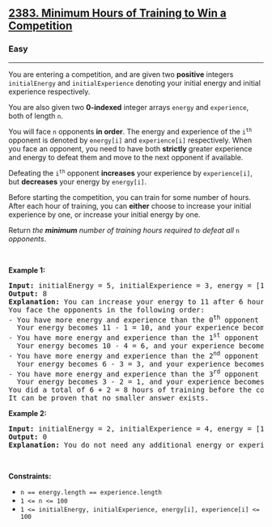 <h2><a href="https://leetcode.com/problems/minimum-hours-of-training-to-win-a-competition/">2383. Minimum Hours of Training to Win a Competition</a></h2><h3>Easy</h3><hr><div style="user-select: auto;"><p style="user-select: auto;">You are entering a competition, and are given two <strong style="user-select: auto;">positive</strong> integers <code style="user-select: auto;">initialEnergy</code> and <code style="user-select: auto;">initialExperience</code> denoting your initial energy and initial experience respectively.</p>

<p style="user-select: auto;">You are also given two <strong style="user-select: auto;">0-indexed</strong> integer arrays <code style="user-select: auto;">energy</code> and <code style="user-select: auto;">experience</code>, both of length <code style="user-select: auto;">n</code>.</p>

<p style="user-select: auto;">You will face <code style="user-select: auto;">n</code> opponents <strong style="user-select: auto;">in order</strong>. The energy and experience of the <code style="user-select: auto;">i<sup style="user-select: auto;">th</sup></code> opponent is denoted by <code style="user-select: auto;">energy[i]</code> and <code style="user-select: auto;">experience[i]</code> respectively. When you face an opponent, you need to have both <strong style="user-select: auto;">strictly</strong> greater experience and energy to defeat them and move to the next opponent if available.</p>

<p style="user-select: auto;">Defeating the <code style="user-select: auto;">i<sup style="user-select: auto;">th</sup></code> opponent <strong style="user-select: auto;">increases</strong> your experience by <code style="user-select: auto;">experience[i]</code>, but <strong style="user-select: auto;">decreases</strong> your energy by <code style="user-select: auto;">energy[i]</code>.</p>

<p style="user-select: auto;">Before starting the competition, you can train for some number of hours. After each hour of training, you can <strong style="user-select: auto;">either</strong> choose to increase your initial experience by one, or increase your initial energy by one.</p>

<p style="user-select: auto;">Return <em style="user-select: auto;">the <strong style="user-select: auto;">minimum</strong> number of training hours required to defeat all </em><code style="user-select: auto;">n</code><em style="user-select: auto;"> opponents</em>.</p>

<p style="user-select: auto;">&nbsp;</p>
<p style="user-select: auto;"><strong style="user-select: auto;">Example 1:</strong></p>

<pre style="user-select: auto;"><strong style="user-select: auto;">Input:</strong> initialEnergy = 5, initialExperience = 3, energy = [1,4,3,2], experience = [2,6,3,1]
<strong style="user-select: auto;">Output:</strong> 8
<strong style="user-select: auto;">Explanation:</strong> You can increase your energy to 11 after 6 hours of training, and your experience to 5 after 2 hours of training.
You face the opponents in the following order:
- You have more energy and experience than the 0<sup style="user-select: auto;">th</sup> opponent so you win.
  Your energy becomes 11 - 1 = 10, and your experience becomes 5 + 2 = 7.
- You have more energy and experience than the 1<sup style="user-select: auto;">st</sup> opponent so you win.
  Your energy becomes 10 - 4 = 6, and your experience becomes 7 + 6 = 13.
- You have more energy and experience than the 2<sup style="user-select: auto;">nd</sup> opponent so you win.
  Your energy becomes 6 - 3 = 3, and your experience becomes 13 + 3 = 16.
- You have more energy and experience than the 3<sup style="user-select: auto;">rd</sup> opponent so you win.
  Your energy becomes 3 - 2 = 1, and your experience becomes 16 + 1 = 17.
You did a total of 6 + 2 = 8 hours of training before the competition, so we return 8.
It can be proven that no smaller answer exists.
</pre>

<p style="user-select: auto;"><strong style="user-select: auto;">Example 2:</strong></p>

<pre style="user-select: auto;"><strong style="user-select: auto;">Input:</strong> initialEnergy = 2, initialExperience = 4, energy = [1], experience = [3]
<strong style="user-select: auto;">Output:</strong> 0
<strong style="user-select: auto;">Explanation:</strong> You do not need any additional energy or experience to win the competition, so we return 0.
</pre>

<p style="user-select: auto;">&nbsp;</p>
<p style="user-select: auto;"><strong style="user-select: auto;">Constraints:</strong></p>

<ul style="user-select: auto;">
	<li style="user-select: auto;"><code style="user-select: auto;">n == energy.length == experience.length</code></li>
	<li style="user-select: auto;"><code style="user-select: auto;">1 &lt;= n &lt;= 100</code></li>
	<li style="user-select: auto;"><code style="user-select: auto;">1 &lt;= initialEnergy, initialExperience, energy[i], experience[i] &lt;= 100</code></li>
</ul>
</div>